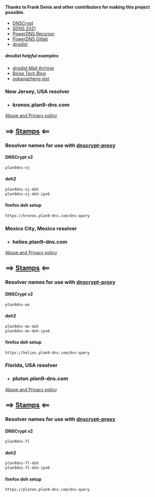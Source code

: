 #### Thanks to Frank Denis and other contributors for making this project possible.
- [DNSCrypt](https://dnscrypt.info)
- [SDNS 2021](https://www.youtube.com/playlist?list=PLDlEgzZB7eyJ0_Y2U2Y3Vv5kjj7DmeBIM)
- [PowerDNS Recursor](https://doc.powerdns.com/recursor/)
- [PowerDNS Gitlab](https://github.com/PowerDNS/pdns)
- [dnsdist](https://dnsdist.org)

##### dnsdist helpful examples
- [dnsdist Mail Archive](https://www.mail-archive.com/dnsdist@mailman.powerdns.com)
- [Boise Tech Blog](https://boisetech.org/2020/02/25/configuring-dnsdist-a-basic-config)
- [ookangzheng gist](https://gist.github.com/ookangzheng/adb438727aeaacfb7b9ea4b574255de6)

### New Jersey, USA resolver
- ### kronos.plan9-dns.com
[Abuse and Privacy policy](https://github.com/jlongua/plan9-dns/blob/main/privacy%20policy.md)
## ==> [Stamps](https://dnscrypt.info/public-servers) <==
### Resolver names for use with [dnscrypt-proxy](https://github.com/DNSCrypt/dnscrypt-proxy/wiki)
#### DNSCrypt v2
```sh
plan9dns-nj
```
#### doh2
```sh
plan9dns-nj-doh
plan9dns-nj-doh-ipv6
```
#### firefox doh setup
```sh
https://kronos.plan9-dns.com/dns-query
```

### Mexico City, Mexico resolver
- ### helios.plan9-dns.com
[Abuse and Privacy policy](https://github.com/jlongua/plan9-dns/blob/main/privacy%20policy.md)
## ==> [Stamps](https://dnscrypt.info/public-servers) <==
### Resolver names for use with [dnscrypt-proxy](https://github.com/DNSCrypt/dnscrypt-proxy/wiki)
#### DNSCrypt v2
```sh
plan9dns-mx
```
#### doh2
```sh
plan9dns-mx-doh
plan9dns-mx-doh-ipv6
```
#### firefox doh setup
```sh
https://helios.plan9-dns.com/dns-query
```

### Florida, USA resolver
- ### pluton.plan9-dns.com
[Abuse and Privacy policy](https://github.com/jlongua/plan9-dns/blob/main/privacy%20policy.md)
## ==> [Stamps](https://dnscrypt.info/public-servers) <==
### Resolver names for use with [dnscrypt-proxy](https://github.com/DNSCrypt/dnscrypt-proxy/wiki)
#### DNSCrypt v2
```sh
plan9dns-fl
```
#### doh2
```sh
plan9dns-fl-doh
plan9dns-fl-doh-ipv6
```
#### firefox doh setup
```sh
https://pluton.plan9-dns.com/dns-query
```
